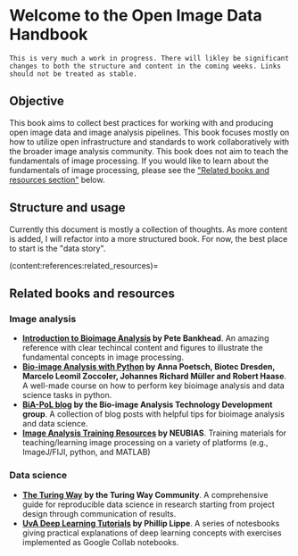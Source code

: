 # Welcome to the Open Image Data Handbook

```{warning}
This is very much a work in progress. There will likley be significant changes to both the structure and content in the coming weeks. Links should not be treated as stable.
```

## Objective
This book aims to collect best practices for working with and producing open image data and image analysis pipelines. This book focuses mostly on how to utilize open infrastructure and standards to work collaboratively with the broader image analysis community. This book does not aim to teach the fundamentals of image processing. If you would like to learn about the fundamentals of image processing, please see the ["Related books and resources section"](content:references:related_resources) below.

## Structure and usage
Currently this document is mostly a collection of thoughts. As more content is added, I will refactor into a more structured book. For now, the best place to start is the "data story".

(content:references:related_resources)=
## Related books and resources

### Image analysis
- **[Introduction to Bioimage Analysis](https://bioimagebook.github.io/README.html) by Pete Bankhead**. An amazing reference with clear techincal content and figures to illustrate the fundamental concepts in image processing.
- **[Bio-image Analysis with Python](https://github.com/BiAPoL/Bio-image_Analysis_with_Python) by Anna Poetsch, Biotec Dresden, Marcelo Leomil Zoccoler, Johannes Richard Müller and Robert Haase**. A well-made course on how to perform key bioimage analysis and data science tasks in python.
- **[BiA-PoL blog](https://biapol.github.io/blog/) by the Bio-image Analysis Technology Development group**. A collection of blog posts with helpful tips for bioimage analysis and data science.
- **[Image Analysis Training Resources](https://neubias.github.io/training-resources/) by NEUBIAS**. Training materials for teaching/learning image processing on a variety of platforms (e.g., ImageJ/FIJI, python, and MATLAB)


### Data science
- **[The Turing Way](https://the-turing-way.netlify.app/welcome.html) by the Turing Way Community**. A comprehensive guide for reproducible data science in research starting from project design through communication of results.
- **[UvA Deep Learning Tutorials](https://uvadlc-notebooks.readthedocs.io/en/latest/) by Phillip Lippe**. A series of notesbooks giving practical explanations of deep learning concepts with exercises implemented as Google Collab notebooks.
